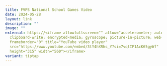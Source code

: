 ```yaml
---
title: FVPS National School Games Video
date: 2024-05-28
layout: link
description: ""
image: ""
external: https://<iframe allowfullscreen="" allow="accelerometer; autoplay;
  clipboard-write; encrypted-media; gyroscope; picture-in-picture; web-share"
  frameborder="0" title="YouTube video player"
  src="https://www.youtube.com/embed/3tY4hXRhs_Y?si=7vqtIF1AcK65gyWf"
  height="315" width="560"></iframe>
variant: tiptap
---
```

